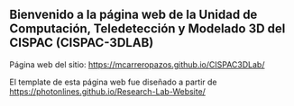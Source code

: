
## Bienvenido a la página web de la Unidad de Computación, Teledetección y Modelado 3D del CISPAC (CISPAC-3DLAB)

Página web del sitio: https://mcarreropazos.github.io/CISPAC3DLab/

El template de esta página web fue diseñado a partir de https://photonlines.github.io/Research-Lab-Website/
